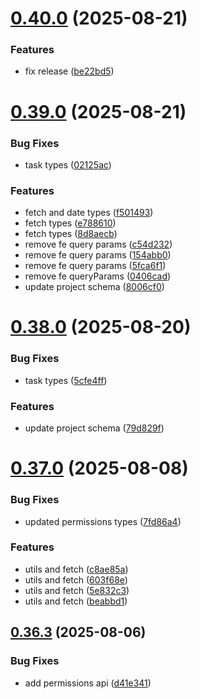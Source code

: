 # [0.40.0](https://github.com/incmixlabs/utils/compare/v0.39.0...v0.40.0) (2025-08-21)


### Features

* fix release ([be22bd5](https://github.com/incmixlabs/utils/commit/be22bd5a976ac22ed5635dddd1dd5e8ce63a3fd1))



# [0.39.0](https://github.com/incmixlabs/utils/compare/v0.38.0...v0.39.0) (2025-08-21)


### Bug Fixes

* task types ([02125ac](https://github.com/incmixlabs/utils/commit/02125ac90a50ba990af153064fdc0571c0c8e4db))


### Features

* fetch and date types ([f501493](https://github.com/incmixlabs/utils/commit/f5014935ab40ebda890843679e76e8e0c6cd74eb))
* fetch types ([e788610](https://github.com/incmixlabs/utils/commit/e788610da8ad3b3898139da86cfde48c0e3c4821))
* fetch types ([8d8aecb](https://github.com/incmixlabs/utils/commit/8d8aecb38073d549c309bcf3ed72be85b0c789db))
* remove fe query params ([c54d232](https://github.com/incmixlabs/utils/commit/c54d2324b4aaa81be825e01d6c667322ce112fac))
* remove fe query params ([154abb0](https://github.com/incmixlabs/utils/commit/154abb02f368732ee47d7bd170dde7a21b2f8cbe))
* remove fe query params ([5fca6f1](https://github.com/incmixlabs/utils/commit/5fca6f1732a3832ca04f90cb846d8ce8b61f7db2))
* remove fe queryParams ([0406cad](https://github.com/incmixlabs/utils/commit/0406cadcc0d3ad272a91ca6ec27cd0b7a14bd391))
* update project schema ([8006cf0](https://github.com/incmixlabs/utils/commit/8006cf04c7f93c5513a3530122c575819c5cd645))



# [0.38.0](https://github.com/incmixlabs/utils/compare/v0.37.0...v0.38.0) (2025-08-20)


### Bug Fixes

* task types ([5cfe4ff](https://github.com/incmixlabs/utils/commit/5cfe4ff2f2e49cd3f6bb9f5ceeee4e14989b1b17))


### Features

* update project schema ([79d829f](https://github.com/incmixlabs/utils/commit/79d829f54b8511496a10a71682fcf3ac9083b761))



# [0.37.0](https://github.com/incmixlabs/utils/compare/v0.36.3...v0.37.0) (2025-08-08)


### Bug Fixes

* updated permissions types ([7fd86a4](https://github.com/incmixlabs/utils/commit/7fd86a4086ded1a9401d971824cfb8f86320981c))


### Features

* utils and fetch ([c8ae85a](https://github.com/incmixlabs/utils/commit/c8ae85a5c7c90a1088563c6cedd8ac8251e712b9))
* utils and fetch ([603f68e](https://github.com/incmixlabs/utils/commit/603f68e7ab4f33d0089d9d6fbb1eab5eeda78a5b))
* utils and fetch ([5e832c3](https://github.com/incmixlabs/utils/commit/5e832c398c7ab185f1579b6aab2e3caa1424da42))
* utils and fetch ([beabbd1](https://github.com/incmixlabs/utils/commit/beabbd18adc8d9a29d98353a6ac5c0881a8f3a95))



## [0.36.3](https://github.com/incmixlabs/utils/compare/v0.36.2...v0.36.3) (2025-08-06)


### Bug Fixes

* add permissions api ([d41e341](https://github.com/incmixlabs/utils/commit/d41e34151340f0bcc92886ef963f0e4c02f6f64f))




